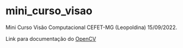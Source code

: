 # mini_curso_visao
Mini Curso Visão Computacional CEFET-MG (Leopoldina) 15/09/2022.

Link para documentação do [OpenCV](https://docs.opencv.org/4.x/)
